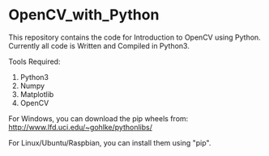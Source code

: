 # OpenCV_with_Python
This repository contains the code for Introduction to OpenCV using Python. 
Currently all code is Written and Compiled in Python3.

Tools Required:
1. Python3
2. Numpy
3. Matplotlib
4. OpenCV

For Windows, you can download the pip wheels from:
http://www.lfd.uci.edu/~gohlke/pythonlibs/

For Linux/Ubuntu/Raspbian, you can install them using "pip".
